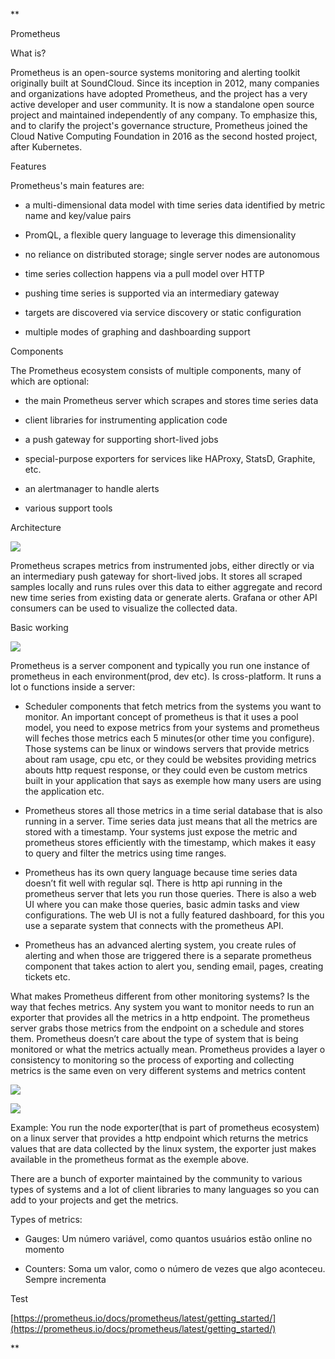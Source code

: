 **

Prometheus

  

What is?

  

Prometheus is an open-source systems monitoring and alerting toolkit originally built at SoundCloud. Since its inception in 2012, many companies and organizations have adopted Prometheus, and the project has a very active developer and user community. It is now a standalone open source project and maintained independently of any company. To emphasize this, and to clarify the project's governance structure, Prometheus joined the Cloud Native Computing Foundation in 2016 as the second hosted project, after Kubernetes.

  

Features

  

Prometheus's main features are:

  

- a multi-dimensional data model with time series data identified by metric name and key/value pairs
    
- PromQL, a flexible query language to leverage this dimensionality
    
- no reliance on distributed storage; single server nodes are autonomous
    
- time series collection happens via a pull model over HTTP
    
- pushing time series is supported via an intermediary gateway
    
- targets are discovered via service discovery or static configuration
    
- multiple modes of graphing and dashboarding support
    

  

Components

  

The Prometheus ecosystem consists of multiple components, many of which are optional:

  

- the main Prometheus server which scrapes and stores time series data
    
- client libraries for instrumenting application code
    
- a push gateway for supporting short-lived jobs
    
- special-purpose exporters for services like HAProxy, StatsD, Graphite, etc.
    
- an alertmanager to handle alerts
    
- various support tools
    

  

Architecture

  

![](https://lh5.googleusercontent.com/NZYoSXLDx4n_oM224fdByaH5CyVPTxVnjPKdMY5c2BrDa_4apaw_59GkNnSCIkQ8unr16tgFJHfzeUGBWL2EUCsl4SBIQtj9G6TEWf-EE7bJ8Epb3hjvaWbTq71aX6M4tf9zpPffhZJCmwL3eNBO)

Prometheus scrapes metrics from instrumented jobs, either directly or via an intermediary push gateway for short-lived jobs. It stores all scraped samples locally and runs rules over this data to either aggregate and record new time series from existing data or generate alerts. Grafana or other API consumers can be used to visualize the collected data.

  

Basic working

  

![](https://lh3.googleusercontent.com/62hCeEXFTHQYlNueFRo9j7DXNdOWj2GwoJJXwjAPvsQ5OYkTlaGPdsfg91SoqrE5mHzMDE2gEowg3Z6F14RszL5QhKxjQEnI-oJzWXHhTODftK1gjnMXmTfj3_qZ5qU345Y-a0mFaBzX-UDDR2lB)

  

Prometheus is a server component and typically you run one instance of prometheus in each environment(prod, dev etc). Is cross-platform. It runs a lot o functions inside a server:

- Scheduler components that fetch metrics from the systems you want to monitor. An important concept of prometheus is that it uses a pool model, you need to expose metrics from your systems and prometheus will feches those metrics each 5 minutes(or other time you configure). Those systems can be linux or windows servers that provide metrics about ram usage, cpu etc, or they could be websites providing metrics abouts http request response, or they could even be custom metrics built in your application that says as exemple how many users are using the application etc.
    
- Prometheus stores all those metrics in a time serial database that is also running in a server. Time series data just means that all the metrics are stored with a timestamp. Your systems just expose the metric and prometheus stores efficiently with the timestamp, which makes it easy to query and filter the metrics using time ranges.
    
- Prometheus has its own query language because time series data doesn’t fit well with regular sql. There is http api running in the prometheus server that lets you run those queries. There is also a web UI where you can make those queries, basic admin tasks and view configurations. The web UI is not a fully featured dashboard, for this you use a separate system that connects with the prometheus API.
    
- Prometheus has an advanced alerting system, you create rules of alerting and when those are triggered there is a separate prometheus component that takes action to alert you, sending email, pages, creating tickets etc.
    

What makes Prometheus different from other monitoring systems? Is the way that feches metrics. Any system you want to monitor needs to run an exporter that provides all the metrics in a http endpoint. The prometheus server grabs those metrics from the endpoint on a schedule and stores them. Prometheus doesn’t care about the type of system that is being monitored or what the metrics actually mean. Prometheus provides a layer o consistency to monitoring so the process of exporting and collecting metrics is the same even on very different systems and metrics content

![](https://lh6.googleusercontent.com/LYyHkuCU772p8TrfbCzzuto2_ty9Cc81Kj6QTBwnfNhrRjT3khpV6mejLAdYYt7hfo20Ek_6ZMGWGgFqfyWvwW0ejjj_TAi_WrOSsFETEeUPr7F_bBGvv3D3ZMqDoUEEp2MoIQuT3ViMRCZ2l0T9)

![](https://lh4.googleusercontent.com/6a2I1aF4gZNhVBX9R5gjGaG5fJKI5htYQ7K3TevyO_r8rLLhFnk698HMIAX3KVqNd2gZ20N8Pfa3J1eq0HCPdzPYZ_G4hN5x2sJJI2mUTGR-gK47rpdcHhE4E6kciEVLtEeMO2A_e5lCLbVqkQpv)

Example: You run the node exporter(that is part of prometheus ecosystem) on a linux server that provides a http endpoint which returns the metrics values that are data collected by the linux system, the exporter just makes available in the prometheus format as the exemple above.

There are a bunch of exporter maintained by the community to various types of systems and a lot of client libraries to many languages so you can add to your projects and get the metrics. 

  

Types of metrics: 

- Gauges: Um número variável, como quantos usuários estão online no momento
    
- Counters: Soma um valor, como o número de vezes que algo aconteceu. Sempre incrementa
    

  

Test

  

[https://prometheus.io/docs/prometheus/latest/getting_started/](https://prometheus.io/docs/prometheus/latest/getting_started/)

  
  
  
**